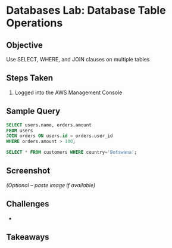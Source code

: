 # Databases Lab: Database Table Operations

## Objective
Use SELECT, WHERE, and JOIN clauses on multiple tables

## Steps Taken
1. Logged into the AWS Management Console

## Sample Query
```sql
SELECT users.name, orders.amount
FROM users
JOIN orders ON users.id = orders.user_id
WHERE orders.amount > 100;
```
```sql
SELECT * FROM customers WHERE country='Botswana';
```

## Screenshot
_(Optional – paste image if available)_

## Challenges
- 


## Takeaways


